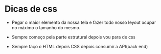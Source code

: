 # Dicas de css

- Pegar o maior elemento da nossa tela e fazer todo nosso leyout ocupar no máximo o tamanho do mesmo.

- Sempre começo pela parte estrutural depois vou para de css

- Sempre faço o HTML depois CSS depois consumir a API(back end)
